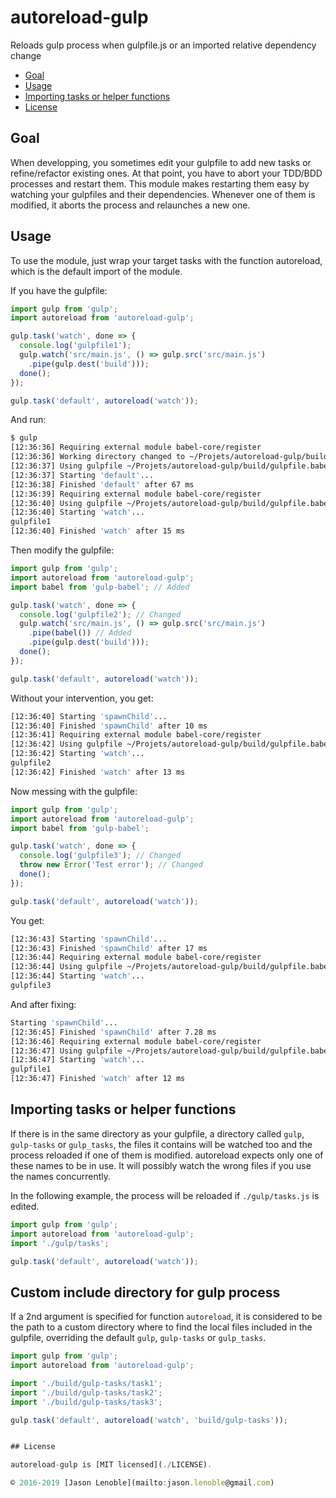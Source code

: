 # autoreload-gulp

Reloads gulp process when gulpfile.js or an imported relative dependency change

  * [Goal](#goal)
  * [Usage](#usage)
  * [Importing tasks or helper functions](#importing-tasks-or-helper-functions)
  * [License](#license)


## Goal

When developping, you sometimes edit your gulpfile to add new tasks or refine/refactor existing ones. At that point, you have to abort your TDD/BDD processes and restart them. This module makes restarting them easy by watching your gulpfiles and their dependencies. Whenever one of them is modified, it aborts the process and relaunches a new one.

## Usage

To use the module, just wrap your target tasks with the function autoreload, which is the default import of the module.

If you have the gulpfile:

```js
import gulp from 'gulp';
import autoreload from 'autoreload-gulp';

gulp.task('watch', done => {
  console.log('gulpfile1');
  gulp.watch('src/main.js', () => gulp.src('src/main.js')
    .pipe(gulp.dest('build')));
  done();
});

gulp.task('default', autoreload('watch'));
```

And run:

```bash
$ gulp
[12:36:36] Requiring external module babel-core/register
[12:36:36] Working directory changed to ~/Projets/autoreload-gulp/build
[12:36:37] Using gulpfile ~/Projets/autoreload-gulp/build/gulpfile.babel.js
[12:36:37] Starting 'default'...
[12:36:38] Finished 'default' after 67 ms
[12:36:39] Requiring external module babel-core/register
[12:36:40] Using gulpfile ~/Projets/autoreload-gulp/build/gulpfile.babel.js
[12:36:40] Starting 'watch'...
gulpfile1
[12:36:40] Finished 'watch' after 15 ms
```

Then modify the gulpfile:

```js
import gulp from 'gulp';
import autoreload from 'autoreload-gulp';
import babel from 'gulp-babel'; // Added

gulp.task('watch', done => {
  console.log('gulpfile2'); // Changed
  gulp.watch('src/main.js', () => gulp.src('src/main.js')
    .pipe(babel()) // Added
    .pipe(gulp.dest('build')));
  done();
});

gulp.task('default', autoreload('watch'));
```

Without your intervention, you get:

```bash
[12:36:40] Starting 'spawnChild'...
[12:36:40] Finished 'spawnChild' after 10 ms
[12:36:41] Requiring external module babel-core/register
[12:36:42] Using gulpfile ~/Projets/autoreload-gulp/build/gulpfile.babel.js
[12:36:42] Starting 'watch'...
gulpfile2
[12:36:42] Finished 'watch' after 13 ms
```

Now messing with the gulpfile:

```js
import gulp from 'gulp';
import autoreload from 'autoreload-gulp';
import babel from 'gulp-babel';

gulp.task('watch', done => {
  console.log('gulpfile3'); // Changed
  throw new Error('Test error'); // Changed
  done();
});

gulp.task('default', autoreload('watch'));
```

You get:

```bash
[12:36:43] Starting 'spawnChild'...
[12:36:43] Finished 'spawnChild' after 17 ms
[12:36:44] Requiring external module babel-core/register
[12:36:44] Using gulpfile ~/Projets/autoreload-gulp/build/gulpfile.babel.js
[12:36:44] Starting 'watch'...
gulpfile3
```

And after fixing:

```bash
Starting 'spawnChild'...
[12:36:45] Finished 'spawnChild' after 7.28 ms
[12:36:46] Requiring external module babel-core/register
[12:36:47] Using gulpfile ~/Projets/autoreload-gulp/build/gulpfile.babel.js
[12:36:47] Starting 'watch'...
gulpfile1
[12:36:47] Finished 'watch' after 12 ms
```

## Importing tasks or helper functions

If there is in the same directory as your gulpfile, a directory called ```gulp```, ```gulp-tasks``` or ```gulp_tasks```, the files it contains will be watched too and the process reloaded if one of them is modified. autoreload expects only one of these names to be in use. It will possibly watch the wrong files if you use the names concurrently.

In the following example, the process will be reloaded if ```./gulp/tasks.js``` is edited.

```js
import gulp from 'gulp';
import autoreload from 'autoreload-gulp';
import './gulp/tasks';

gulp.task('default', autoreload('watch'));
```

## Custom include directory for gulp process

If a 2nd argument is specified for function `autoreload`, it is considered to be the path to a custom directory where to find the local files included in the gulpfile, overriding the default ```gulp```, ```gulp-tasks``` or ```gulp_tasks```.

```js
import gulp from 'gulp';
import autoreload from 'autoreload-gulp';

import './build/gulp-tasks/task1';
import './build/gulp-tasks/task2';
import './build/gulp-tasks/task3';

gulp.task('default', autoreload('watch', 'build/gulp-tasks'));


## License

autoreload-gulp is [MIT licensed](./LICENSE).

© 2016-2019 [Jason Lenoble](mailto:jason.lenoble@gmail.com)

